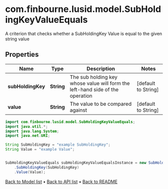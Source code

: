 # com.finbourne.lusid.model.SubHoldingKeyValueEquals
A criterion that checks whether a SubHoldingKey Value is equal to the given string value

## Properties

Name | Type | Description | Notes
------------ | ------------- | ------------- | -------------
**subHoldingKey** | **String** | The sub holding key whose value will form the left-hand side of the operation | [default to String]
**value** | **String** | The value to be compared against | [default to String]

```java
import com.finbourne.lusid.model.SubHoldingKeyValueEquals;
import java.util.*;
import java.lang.System;
import java.net.URI;

String SubHoldingKey = "example SubHoldingKey";
String Value = "example Value";


SubHoldingKeyValueEquals subHoldingKeyValueEqualsInstance = new SubHoldingKeyValueEquals()
    .SubHoldingKey(SubHoldingKey)
    .Value(Value);
```


[Back to Model list](../README.md#documentation-for-models) &#8226; [Back to API list](../README.md#documentation-for-api-endpoints) &#8226; [Back to README](../README.md)
